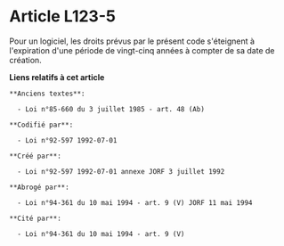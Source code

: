 # Article L123-5

Pour un logiciel, les droits prévus par le présent code s'éteignent à l'expiration d'une période de vingt-cinq années à
compter de sa date de création.

**Liens relatifs à cet article**

	**Anciens textes**:

	  - Loi n°85-660 du 3 juillet 1985 - art. 48 (Ab)

	**Codifié par**:

	  - Loi n°92-597 1992-07-01

	**Créé par**:

	  - Loi n°92-597 1992-07-01 annexe JORF 3 juillet 1992

	**Abrogé par**:

	  - Loi n°94-361 du 10 mai 1994 - art. 9 (V) JORF 11 mai 1994

	**Cité par**:

	  - Loi n°94-361 du 10 mai 1994 - art. 9 (V)
